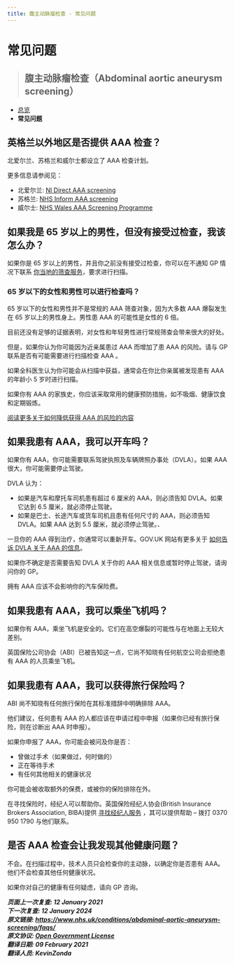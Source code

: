 ```yaml
---
title: 腹主动脉瘤检查 - 常见问题
---
```


<!-- AAA screening/Abdominal aortic aneurysm screening -->

# **常见问题**

> ## 腹主动脉瘤检查（Abdominal aortic aneurysm screening）

- [总览](abdominal-aortic-aneurysm-screening.md)
- **常见问题**



<!-- FIXME: 潜在的区域性内容 -->

## 英格兰以外地区是否提供 AAA 检查？

北爱尔兰、苏格兰和威尔士都设立了 AAA 检查计划。

更多信息请参阅见：

- 北爱尔兰: [NI Direct AAA screening](https://www.nidirect.gov.uk/articles/abdominal-aortic-aneurysm-screening)
- 苏格兰: [NHS Inform AAA screening](http://www.healthscotland.scot/health-topics/screening/abdominal-aortic-aneurysm-screening)
- 威尔士: [NHS Wales AAA Screening Programme](http://www.aaascreening.wales.nhs.uk/)



## 如果我是 65 岁以上的男性，但没有接受过检查，我该怎么办？

如果你是 65 岁以上的男性，并且你之前没有接受过检查，你可以在不通知 GP 情况下联系 [你当地的筛查服务](https://www.nhs.uk/Service-Search/Abdominal-aortic-aneurysm-screening/LocationSearch/1910)，要求进行扫描。

<!-- FIXME: 潜在的区域性内容 -->

### 65 岁以下的女性和男性可以进行检查吗？

65 岁以下的女性和男性并不是常规的 AAA 筛查对象，因为大多数 AAA 爆裂发生在 65 岁以上的男性身上。男性患 AAA 的可能性是女性的 6 倍。

目前还没有足够的证据表明，对女性和年轻男性进行常规筛查会带来很大的好处。

但是，如果你认为你可能因为近亲属患过 AAA 而增加了患 AAA 的风险。请与 GP 联系是否有可能需要进行扫描检查 AAA 。

如果全科医生认为你可能会从扫描中获益，通常会在你比你亲属被发现患有 AAA 的年龄小 5 岁时进行扫描。

如果你有 AAA 的家族史，你应该采取常用的健康预防措施，如不吸烟、健康饮食和定期锻炼。

[阅读更多关于如何降低获得 AAA 的风险的内容](https://www.nhs.uk/conditions/abdominal-aortic-aneurysm/#prevention)



<!-- FIXME: 潜在的区域性内容 -->

## 如果我患有 AAA，我可以开车吗？

如果你有 AAA，你可能需要联系驾驶执照及车辆牌照办事处（DVLA）。如果 AAA 很大，你可能需要停止驾驶。

DVLA 认为：

- 如果是汽车和摩托车司机患有超过 6 厘米的 AAA，则必须告知 DVLA。如果它达到 6.5 厘米，就必须停止驾驶。
- 如果是巴士、长途汽车或货车司机且患有任何尺寸的 AAA，则必须告知 DVLA。如果 AAA 达到 5.5 厘米，就必须停止驾驶。、

一旦你的 AAA 得到治疗，你通常可以重新开车。GOV.UK 网站有更多关于 [如何告诉 DVLA 关于 AAA 的信息](https://www.gov.uk/aneurysm-and-driving)。

如果你不确定是否需要告知 DVLA 关于你的 AAA 相关信息或暂时停止驾驶，请询问你的 GP。

拥有 AAA 应该不会影响你的汽车保险费。



## 如果我患有 AAA，我可以乘坐飞机吗？

如果你有 AAA，乘坐飞机是安全的。它们在高空爆裂的可能性与在地面上无较大差别。

<!-- FIXME: 潜在的区域性内容 -->

英国保险公司协会（ABI）已被告知这一点，它尚不知晓有任何航空公司会拒绝患有 AAA 的人员乘坐飞机。



<!-- FIXME: 潜在的区域性内容 -->

## 如果我患有 AAA，我可以获得旅行保险吗？

ABI 尚不知晓有任何旅行保险在其标准措辞中明确排除 AAA。

他们建议，任何患有 AAA 的人都应该在申请过程中申报（如果你已经有旅行保险，则在诊断出 AAA 时申报）。

如果你申报了 AAA，你可能会被问及你是否：

- 曾做过手术（如果做过，何时做的）
- 正在等待手术
- 有任何其他相关的健康状况

你可能会被收取额外的保费，或被你的保险排除在外。

在寻找保险时，经纪人可以帮助你。英国保险经纪人协会(British Insurance Brokers Association, BIBA)提供 [寻找经纪人服务](https://www.biba.org.uk/find-insurance) ，其可以提供帮助 – 拨打 0370 950 1790 与他们联系。



## 是否 AAA 检查会让我发现其他健康问题？

不会。在扫描过程中，技术人员只会检查你的主动脉，以确定你是否患有 AAA。他们不会检查其他任何健康状况。

如果你对自己的健康有任何疑虑，请向 GP 咨询。

**_页面上一次复查: 12 January 2021  
下一次复查: 12 January 2024  
原文链接: <https://www.nhs.uk/conditions/abdominal-aortic-aneurysm-screening/faqs/>  
原文协议: [Open Government License](http://www.nationalarchives.gov.uk/doc/open-government-licence/version/3/)  
翻译日期: 09 February 2021  
翻译人员: KevinZonda_**
